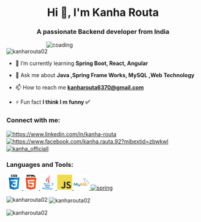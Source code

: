 
<h1 align="center">Hi 👋, I'm Kanha Routa</h1>
<h3 align="center">A passionate Backend developer from India</h3>

<img align="right" alt="coading" width="400" src="https://images.squarespace-cdn.com/content/v1/5769fc401b631bab1addb2ab/1541580611624-TE64QGKRJG8SWAIUS7NS/ke17ZwdGBToddI8pDm48kPoswlzjSVMM-SxOp7CV59BZw-zPPgdn4jUwVcJE1ZvWQUxwkmyExglNqGp0IvTJZamWLI2zvYWH8K3-s_4yszcp2ryTI0HqTOaaUohrI8PI6FXy8c9PWtBlqAVlUS5izpdcIXDZqDYvprRqZ29Pw0o/coding-freak.gif">

<p align="left"> <img src="https://komarev.com/ghpvc/?username=kanharouta02&label=Profile%20views&color=0e75b6&style=flat" alt="kanharouta02" /> </p>

- 🌱 I’m currently learning **Spring Boot, React, Angular**

- 💬 Ask me about **Java ,Spring Frame Works, MySQL ,Web Technology**

- 📫 How to reach me **kanharouta6370@gmail.com**

- ⚡ Fun fact **I think I m funny ✅**

<h3 align="left">Connect with me:</h3>
<p align="left">
<a href="https://www.linkedin.com/in/kanha-routa" target="blank"><img align="center" src="https://raw.githubusercontent.com/rahuldkjain/github-profile-readme-generator/master/src/images/icons/Social/linked-in-alt.svg" alt="https://www.linkedin.com/in/kanha-routa" height="30" width="40" /></a>
<a href="https://www.facebook.com/kanha.rauta.92?mibextid=ZbWKwL" target="blank"><img align="center" src="https://raw.githubusercontent.com/rahuldkjain/github-profile-readme-generator/master/src/images/icons/Social/facebook.svg" alt="https://www.facebook.com/kanha.rauta.92?mibextid=zbwkwl" height="30" width="40" /></a>
<a href="https://instagram.com/kanha_officiall" target="blank"><img align="center" src="https://raw.githubusercontent.com/rahuldkjain/github-profile-readme-generator/master/src/images/icons/Social/instagram.svg" alt="kanha_officiall" height="30" width="40" /></a>
</p>

<h3 align="left">Languages and Tools:</h3>
<p align="left"> <a href="https://www.w3schools.com/css/" target="_blank" rel="noreferrer"> <img src="https://raw.githubusercontent.com/devicons/devicon/master/icons/css3/css3-original-wordmark.svg" alt="css3" width="40" height="40"/> </a> <a href="https://www.w3.org/html/" target="_blank" rel="noreferrer"> <img src="https://raw.githubusercontent.com/devicons/devicon/master/icons/html5/html5-original-wordmark.svg" alt="html5" width="40" height="40"/> </a> <a href="https://www.java.com" target="_blank" rel="noreferrer"> <img src="https://raw.githubusercontent.com/devicons/devicon/master/icons/java/java-original.svg" alt="java" width="40" height="40"/> </a> <a href="https://developer.mozilla.org/en-US/docs/Web/JavaScript" target="_blank" rel="noreferrer"> <img src="https://raw.githubusercontent.com/devicons/devicon/master/icons/javascript/javascript-original.svg" alt="javascript" width="40" height="40"/> </a> <a href="https://www.mysql.com/" target="_blank" rel="noreferrer"> <img src="https://raw.githubusercontent.com/devicons/devicon/master/icons/mysql/mysql-original-wordmark.svg" alt="mysql" width="40" height="40"/> </a> <a href="https://spring.io/" target="_blank" rel="noreferrer"> <img src="https://www.vectorlogo.zone/logos/springio/springio-icon.svg" alt="spring" width="40" height="40"/> </a> </p>

<p><img align="left" src="https://github-readme-stats.vercel.app/api/top-langs?username=kanharouta02&show_icons=true&locale=en&layout=compact" alt="kanharouta02" /></p>

<p>&nbsp;<img align="center" src="https://github-readme-stats.vercel.app/api?username=kanharouta02&show_icons=true&locale=en" alt="kanharouta02" /></p>

<p><img align="center" src="https://github-readme-streak-stats.herokuapp.com/?user=kanharouta02&" alt="kanharouta02" /></p>



